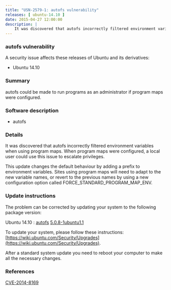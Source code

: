 ```yaml
---
title: "USN-2579-1: autofs vulnerability"
releases: [ ubuntu-14.10 ]
date: 2015-04-27 12:00:00
description: |
    It was discovered that autofs incorrectly filtered environment variables when using program maps. When program maps were configured, a local user could use this issue to escalate privileges.
--- 
```

 
### autofs vulnerability

A security issue affects these releases of Ubuntu and its derivatives:

* Ubuntu 14.10

### Summary

autofs could be made to run programs as an administrator if program maps were configured.

### Software description

* autofs 

### Details

It was discovered that autofs incorrectly filtered environment variables when using program maps. When program maps were configured, a local user could use this issue to escalate privileges.

This update changes the default behaviour by adding a prefix to environment variables. Sites using program maps will need to adapt to the new variable names, or revert to the previous names by using a new configuration option called FORCE_STANDARD_PROGRAM_MAP_ENV. 

### Update instructions

The problem can be corrected by updating your system to the following package version:

Ubuntu 14.10
 : [autofs](https://launchpad.net/ubuntu/+source/autofs) <span> [5.0.8-1ubuntu1.1](https://launchpad.net/ubuntu/+source/autofs/5.0.8-1ubuntu1.1) </span> 

To update your system, please follow these instructions: [https://wiki.ubuntu.com/Security/Upgrades](https://wiki.ubuntu.com/Security/Upgrades).

After a standard system update you need to reboot your computer to make all the necessary changes. 

### References

 [CVE-2014-8169](http://people.ubuntu.com/~ubuntu-security/cve/CVE-2014-8169)
 
